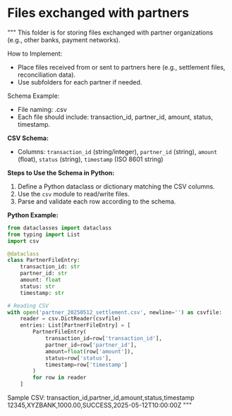 # Files exchanged with partners

"""
This folder is for storing files exchanged with partner organizations (e.g., other banks, payment networks).

How to Implement:
- Place files received from or sent to partners here (e.g., settlement files, reconciliation data).
- Use subfolders for each partner if needed.

Schema Example:
- File naming: <partner>_<date>_<type>.csv
- Each file should include: transaction_id, partner_id, amount, status, timestamp.

**CSV Schema:**
- Columns: `transaction_id` (string/integer), `partner_id` (string), `amount` (float), `status` (string), `timestamp` (ISO 8601 string)

**Steps to Use the Schema in Python:**
1. Define a Python dataclass or dictionary matching the CSV columns.
2. Use the `csv` module to read/write files.
3. Parse and validate each row according to the schema.

**Python Example:**
```python
from dataclasses import dataclass
from typing import List
import csv

@dataclass
class PartnerFileEntry:
    transaction_id: str
    partner_id: str
    amount: float
    status: str
    timestamp: str

# Reading CSV
with open('partner_20250512_settlement.csv', newline='') as csvfile:
    reader = csv.DictReader(csvfile)
    entries: List[PartnerFileEntry] = [
        PartnerFileEntry(
            transaction_id=row['transaction_id'],
            partner_id=row['partner_id'],
            amount=float(row['amount']),
            status=row['status'],
            timestamp=row['timestamp']
        )
        for row in reader
    ]
```

Sample CSV:
transaction_id,partner_id,amount,status,timestamp
12345,XYZBANK,1000.00,SUCCESS,2025-05-12T10:00:00Z
"""
